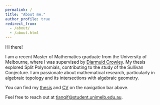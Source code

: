 ```yaml
---
permalink: /
title: "About me."
author_profile: true
redirect_from:
  - /about/
  - /about.html
---
```


Hi there!

I am a recent Master of Mathematics graduate from the University of Melbourne, where I was supervised by [Diarmuid Crowley][crowley].
My thesis explored Split Polynomials, contributing to the study of the Sullivan Conjecture.
I am passionate about mathematical research, particularly in algebraic topology and its intersections with algebraic geometry.

You can find my [thesis][thesis] and [CV][cv] on the navigation bar above.

Feel free to reach out at [tianqif@student.unimelb.edu.au][email].

[crowley]: https://www.dcrowley.net/
[email]: mailto:tianqif@student.unimelb.edu.au
[thesis]: /files/thesis.pdf
[cv]: /files/cv.pdf